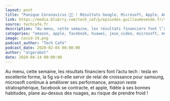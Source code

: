 ```yaml
---
layout: post
title: "Panique Coronavirus 🤒😱 ! Résultats Google, Microsoft, Apple, Amazon & Facebook"
link: https://media.blubrry.com/tech_caf/p/episodes.guillaumevende.fr/techcafe/164.mp3?_=1
source: techcafe.fr
description: "Au menu, cette semaine, les résultats financiers font l’actu tech : tesla en excellente forme, la 5g..."
categories: "amazon, apple, facebook, huawei, jeux_video, microsoft, mozilla, nintendo, samsung, santé, sécurité, tesla, xboxcoronavirus, covid-19, gafam, google, amazon, facebook, apple, microsoft, techcafe.fr"
image: Covid-19.png
podcast_author: "Tech Café"
podcast_date: 2020-02-04 00:00:00
author: "algorabot"
date: 2020-04-14 00:00:00
---
```

Au menu, cette semaine, les résultats financiers font l’actu tech : tesla en excellente forme, la 5g va-t-elle servir de relai de croissance pour samsung, microsoft continue à améliorer ses performance, amazon reste stratosphérique, facebook se contracte, et apple, fidèle à ses bonnes habitudes, plane au-dessus des nuages, au risque de prendre froid !
